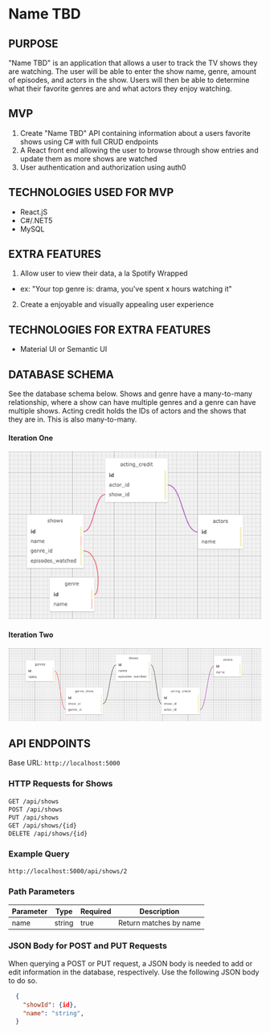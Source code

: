 # Name TBD

## PURPOSE

"Name TBD" is an application that allows a user to track the TV shows they are watching. The user will be able to enter the show name, genre, amount of episodes, and actors in the show. Users will then be able to determine what their favorite genres are and what actors they enjoy watching. 

## MVP

1. Create "Name TBD" API containing information about a users favorite shows using C# with full CRUD endpoints
2. A React front end allowing the user to browse through show entries and update them as more shows are watched
3. User authentication and authorization using auth0

## TECHNOLOGIES USED FOR MVP

- React.jS
- C#/.NET5
- MySQL

## EXTRA FEATURES

1. Allow user to view their data, a la Spotify Wrapped
  - ex: "Your top genre is: drama, you've spent x hours watching it"
2. Create a enjoyable and visually appealing user experience

## TECHNOLOGIES FOR EXTRA FEATURES

- Material UI or Semantic UI


## DATABASE SCHEMA

See the database schema below. Shows and genre have a many-to-many relationship, where a show can have multiple genres and a genre can have multiple shows. Acting credit holds the IDs of actors and the shows that they are in. This is also many-to-many.

#### Iteration One

![preliminary database schema](https://github.com/ericamarroquin/capstone/blob/main/img/prelim_show_database.png?raw=true)

#### Iteration Two

![second database schema](https://github.com/ericamarroquin/capstone/blob/main/img/second_show_database.png?raw=true)

## API ENDPOINTS

Base URL: `http://localhost:5000`

### HTTP Requests for Shows

```
GET /api/shows
POST /api/shows
PUT /api/shows
GET /api/shows/{id}
DELETE /api/shows/{id}
```

### Example Query

```
http://localhost:5000/api/shows/2
```

### Path Parameters
|  Parameter   | Type   | Required | Description                     |
|  ----------- | ------ | -------- | ------------------------------- |
| name         | string | true     | Return matches by name          |

### JSON Body for POST and PUT Requests
When querying a POST or PUT request, a JSON body is needed to add or edit information in the database, respectively. Use the following JSON body to do so.

```json
  {
    "showId": {id},
    "name": "string",
  }
```